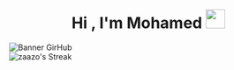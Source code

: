 <h1 align="center"><b>Hi , I'm Mohamed </b><img src="https://media.giphy.com/media/hvRJCLFzcasrR4ia7z/giphy.gif" width="35"></h1>

![Banner GirHub](https://github.com/zaazo/zaazo/assets/99763690/ac69785f-3ef2-4fd1-9c6e-f71fbf69755f)
<br>
<a style="width: 1000px;">![zaazo's Streak](https://github-readme-streak-stats.herokuapp.com/?user=zaazo&theme=react&hide_border=true)</a>

